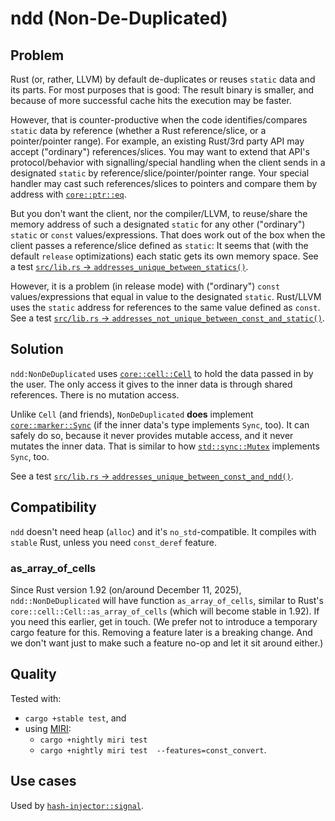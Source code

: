 #  ndd (Non-De-Duplicated)

## Problem

Rust (or, rather, LLVM) by default de-duplicates or reuses `static` data and its parts. For most
purposes that is good: The result binary is smaller, and because of more successful cache hits the
execution may be faster.

However, that is counter-productive when the code identifies/compares `static` data by reference
(whether a Rust reference/slice, or a pointer/pointer range). For example, an existing Rust/3rd
party API may accept ("ordinary") references/slices. You may want to extend that API's
protocol/behavior with signalling/special handling when the client sends in a designated `static` by
reference/slice/pointer/pointer range. Your special handler may cast such references/slices to
pointers and compare them by address with
[`core::ptr::eq`](https://doc.rust-lang.org/nightly/core/ptr/fn.eq.html).

But you don't want the client, nor the compiler/LLVM, to reuse/share the memory address of such a
designated `static` for any other ("ordinary") `static` or `const` values/expressions. That does
work out of the box when the client passes a reference/slice defined as `static`: It seems that
(with the default `release` optimizations) each static gets its own memory space. See a test
[`src/lib.rs` -> `addresses_unique_between_statics()`](src/lib.rs).

However, it is a problem (in release mode) with ("ordinary") `const` values/expressions that equal
in value to the designated `static`. Rust/LLVM uses the `static` address for references to the same
value defined as `const`. See a test [`src/lib.rs` ->
`addresses_not_unique_between_const_and_static()`](src/lib.rs).

## Solution

`ndd:NonDeDuplicated` uses
[`core::cell::Cell`](https://doc.rust-lang.org/nightly/core/cell/struct.Cell.html) to hold the data
passed in by the user. The only access it gives to the inner data is through shared references.
There is no mutation access.

Unlike `Cell` (and friends), `NonDeDuplicated` **does** implement
[`core::marker::Sync`](https://doc.rust-lang.org/nightly/core/marker/trait.Sync.html) (if the inner
data's type implements `Sync`, too). It can safely do so, because it never provides mutable access,
and it never mutates the inner data. That is similar to how
[`std::sync::Mutex`](https://doc.rust-lang.org/nightly/std/sync/struct.Mutex.html#impl-Sync-for-Mutex%3CT%3E)
implements `Sync`, too.

See a test [`src/lib.rs` -> `addresses_unique_between_const_and_ndd()`](src/lib.rs).

## Compatibility

`ndd` doesn't need heap (`alloc`) and it's `no_std`-compatible. It compiles with `stable` Rust, unless you need `const_deref` feature.

### as_array_of_cells

Since Rust version 1.92 (on/around December 11, 2025), `ndd::NonDeDuplicated` will have function
`as_array_of_cells`, similar to Rust's `core::cell::Cell::as_array_of_cells` (which will become
stable in 1.92). If you need this earlier, get in touch. (We prefer not to introduce a temporary
cargo feature for this. Removing a feature later is a breaking change. And we don't want just to
make such a feature no-op and let it sit around either.)

## Quality

Tested with:

- `cargo +stable test`, and
- using [MIRI](https://github.com/rust-lang/miri):
  - `cargo +nightly miri test`
  - `cargo +nightly miri test  --features=const_convert`.

## Use cases

Used by
[`hash-injector::signal`](https://github.com/peter-lyons-kehl/hash-injector/blob/main/lib/src/signal.rs).
